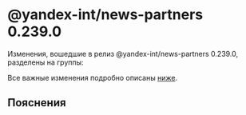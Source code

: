 # @yandex-int/news-partners 0.239.0

<!-- ЧЕЛОВЕЧЕСКОЕ ВСТУПЛЕНИЕ -->

Изменения, вошедшие в релиз @yandex-int/news-partners 0.239.0, разделены на группы:

Все важные изменения подробно описаны [ниже](#Пояснения).

## Пояснения

